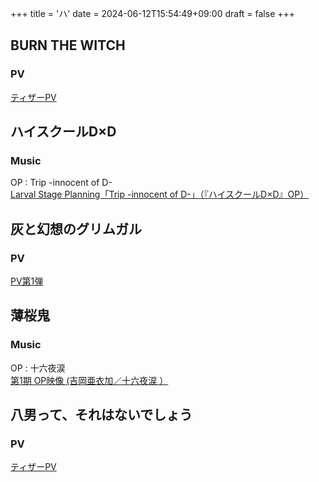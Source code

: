 +++
title = 'ハ'
date = 2024-06-12T15:54:49+09:00
draft = false
+++

## BURN THE WITCH

### PV
[ティザーPV](https://www.youtube.com/watch?v=E25zlxrgqX0)

## ハイスクールD×D
### Music
OP : Trip -innocent of D-\
[Larval Stage Planning「Trip -innocent of D-」（『ハイスクールD×D』OP）](https://www.youtube.com/watch?v=2dun6sN5bBA)


## 灰と幻想のグリムガル

### PV
[PV第1弾](https://www.youtube.com/watch?v=JpEaUKQVE00)

## 薄桜鬼
### Music
OP : 十六夜涙\
[第1期 OP映像 (吉岡亜衣加／十六夜涙 ）](https://www.youtube.com/watch?v=CYGkaJMySjU)

  

## 八男って、それはないでしょう

### PV
[ティザーPV](https://www.youtube.com/watch?v=6ORAkd4tVpY)

